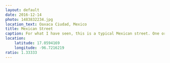 ```yaml
---
layout: default
date: 2016-12-14
photo: 1483832234.jpg
location_text: Oaxaca Ciudad, Mexico
title: Mexican Street
caption: For what I have seen, this is a typical Mexican street. One or max two floors buildings, lots a colors, flowers and of course a piñata ;)
location:
    latitude: 17.0594169
    longitude: -96.7216219
ratio: 1.33333
---
```

